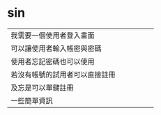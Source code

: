 # sin
|   |   |   |   |   |   |
|---|---|---|---|---|---|
| 我需要一個使用者登入畫面 |   |   |   |   |   |
| 可以讓使用者輸入帳密與密碼|   |   |   |   |   |
| 使用者忘記密碼也可以使用|   |   |   |   |   |
| 若沒有帳號的試用者可以直接註冊|   |   |   |   |   |
| 及忘是可以單鍵註冊|   |   |   |   |   |
| 一些簡單資訊|   |   |   |   |   |
